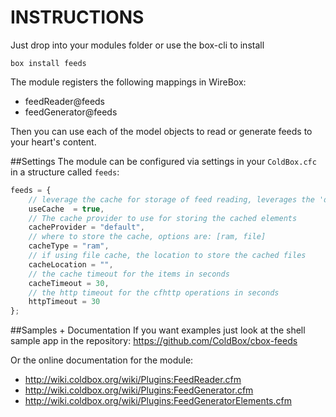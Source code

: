 INSTRUCTIONS
============
Just drop into your modules folder or use the box-cli to install

`box install feeds`

The module registers the following mappings in WireBox:

* feedReader@feeds
* feedGenerator@feeds

Then you can use each of the model objects to read or generate feeds to your heart's content.

##Settings
The module can be configured via settings in your `ColdBox.cfc` in a structure called `feeds`:

```js
feeds = {
    // leverage the cache for storage of feed reading, leverages the 'default' cache
    useCache  = true,
    // The cache provider to use for storing the cached elements
    cacheProvider = "default",
    // where to store the cache, options are: [ram, file]
    cacheType = "ram",
    // if using file cache, the location to store the cached files
    cacheLocation = "",
    // the cache timeout for the items in seconds
    cacheTimeout = 30,
    // the http timeout for the cfhttp operations in seconds
    httpTimeout = 30
};
```

##Samples + Documentation
If you want examples just look at the shell sample app in the repository:
https://github.com/ColdBox/cbox-feeds

Or the online documentation for the module:

* http://wiki.coldbox.org/wiki/Plugins:FeedReader.cfm
* http://wiki.coldbox.org/wiki/Plugins:FeedGenerator.cfm
* http://wiki.coldbox.org/wiki/Plugins:FeedGeneratorElements.cfm
